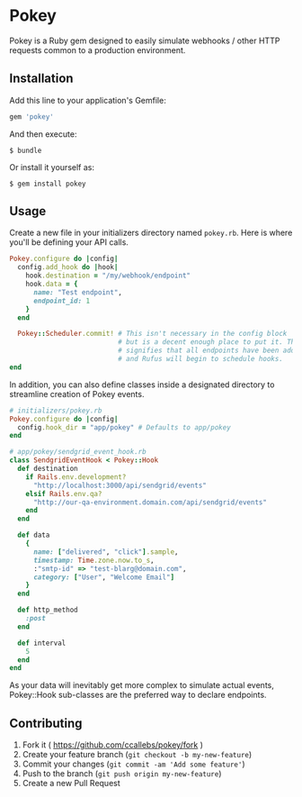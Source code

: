 # Pokey

Pokey is a Ruby gem designed to easily simulate webhooks / other HTTP requests common 
to a production environment.

## Installation

Add this line to your application's Gemfile:

```ruby
gem 'pokey'
```

And then execute:

    $ bundle

Or install it yourself as:

    $ gem install pokey

## Usage

Create a new file in your initializers directory named `pokey.rb`. Here
is where you'll be defining your API calls.

``` RUBY
Pokey.configure do |config|
  config.add_hook do |hook|
    hook.destination = "/my/webhook/endpoint"
    hook.data = {
      name: "Test endpoint",
      endpoint_id: 1
    }
  end

  Pokey::Scheduler.commit! # This isn't necessary in the config block
                           # but is a decent enough place to put it. This
                           # signifies that all endpoints have been added
                           # and Rufus will begin to schedule hooks.
end
```

In addition, you can also define classes inside a designated directory to
streamline creation of Pokey events.

``` RUBY
# initializers/pokey.rb
Pokey.configure do |config|
  config.hook_dir = "app/pokey" # Defaults to app/pokey
end

# app/pokey/sendgrid_event_hook.rb
class SendgridEventHook < Pokey::Hook
  def destination
    if Rails.env.development?
      "http://localhost:3000/api/sendgrid/events"
    elsif Rails.env.qa?
      "http://our-qa-environment.domain.com/api/sendgrid/events"
    end
  end

  def data
    {
      name: ["delivered", "click"].sample,
      timestamp: Time.zone.now.to_s,
      :"smtp-id" => "test-blarg@domain.com",
      category: ["User", "Welcome Email"]
    }
  end

  def http_method
    :post
  end

  def interval
    5
  end
end
```

As your data will inevitably get more complex to simulate actual events,
Pokey::Hook sub-classes are the preferred way to declare endpoints.


## Contributing

1. Fork it ( https://github.com/ccallebs/pokey/fork )
2. Create your feature branch (`git checkout -b my-new-feature`)
3. Commit your changes (`git commit -am 'Add some feature'`)
4. Push to the branch (`git push origin my-new-feature`)
5. Create a new Pull Request
